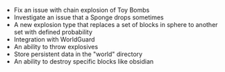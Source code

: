 * Fix an issue with chain explosion of Toy Bombs
* Investigate an issue that a Sponge drops sometimes
* A new explosion type that replaces a set of blocks in sphere to another set with defined probability
* Integration with WorldGuard
* An ability to throw explosives
* Store persistent data in the "world" directory
* An ability to destroy specific blocks like obsidian
